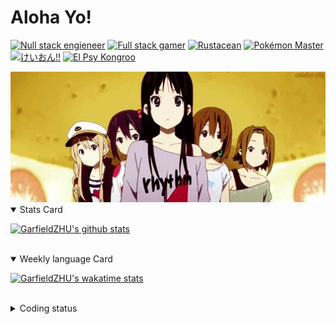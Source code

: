 # Aloha Yo!

[![Null stack engieneer](https://img.shields.io/badge/-Null_stack_engineer-a890f0)](https://github.com/GarfieldZHU)
[![Full stack gamer](https://img.shields.io/badge/-Full_stack_gamer-78c850)](https://steamcommunity.com/profiles/76561198092274492/)
[![Rustacean](https://img.shields.io/badge/-Rustacean-f74c00)](https://www.rust-lang.org/)
[![Pokémon Master](https://img.shields.io/badge/-Pokémon_Master-f8d030)](https://www.pokemon.com/us/pokedex/)
[![けいおん!!](https://img.shields.io/badge/-けいおん!!-f85888)](https://ja.wikipedia.org/wiki/%E6%94%BE%E8%AA%B2%E5%BE%8C%E3%83%86%E3%82%A3%E3%83%BC%E3%82%BF%E3%82%A4%E3%83%A0_(%E3%82%A2%E3%83%AB%E3%83%90%E3%83%A0))
[![El Psy Kongroo](https://img.shields.io/badge/-El_Psy_Kongroo-6890f0)](https://mzh.moegirl.org.cn/zh-hans/El_psy_congroo)


<img width="640" src="https://raw.githubusercontent.com/GarfieldZHU/GarfieldZHU/master/assets/k-on-5.webp" />


<details open>
<summary>Stats Card</summary>
 
[![GarfieldZHU's github stats](https://github-readme-stats.vercel.app/api?username=GarfieldZHU&show_icons=true&theme=tokyonight)](https://github.com/anuraghazra/github-readme-stats)
 
</details>

<br/>

<details open>
<summary>Weekly language Card</summary>
 
[![GarfieldZHU's wakatime stats](https://github-readme-stats.vercel.app/api/wakatime?username=AlohaYo&theme=nightowl&layout=compact)](https://github.com/GarfieldZHU/GarfieldZHU)


<br/>

</details>

<details>

<summary>Coding status</summary>

<br/>

<!--START_SECTION:waka-->
**🐱 My Github Data** 

> 🏆 433 Contributions in the Year 2021
 > 
> 📦 489.8 kB Used in Github's Storage 
 > 
> 🚫 Not Opted to Hire
 > 
> 📜 64 Public Repositories 
 > 
> 🔑 34 Private Repositories  
 > 
**I'm a Night 🦉** 

```text
🌞 Morning    69 commits     ██░░░░░░░░░░░░░░░░░░░░░░░   10.66% 
🌆 Daytime    172 commits    ██████░░░░░░░░░░░░░░░░░░░   26.58% 
🌃 Evening    281 commits    ██████████░░░░░░░░░░░░░░░   43.43% 
🌙 Night      125 commits    ████░░░░░░░░░░░░░░░░░░░░░   19.32%

```


📊 **This Week I Spent My Time On** 

```text
💬 Programming Languages: 
TypeScript               9 hrs 5 mins        ████████████████░░░░░░░░░   65.26% 
Java                     2 hrs               ███░░░░░░░░░░░░░░░░░░░░░░   14.38% 
SCSS                     49 mins             █░░░░░░░░░░░░░░░░░░░░░░░░   5.9% 
JSON                     40 mins             █░░░░░░░░░░░░░░░░░░░░░░░░   4.89% 
JavaScript               35 mins             █░░░░░░░░░░░░░░░░░░░░░░░░   4.23%

🔥 Editors: 
VS Code                  11 hrs 51 mins      █████████████████████░░░░   85.13% 
IntelliJ                 2 hrs 4 mins        ███░░░░░░░░░░░░░░░░░░░░░░   14.87%

💻 Operating System: 
Mac                      11 hrs 51 mins      █████████████████████░░░░   85.13% 
Windows                  2 hrs 4 mins        ███░░░░░░░░░░░░░░░░░░░░░░   14.87%

```


 Last Updated on 15/08/2021
<!--END_SECTION:waka-->

</details>
